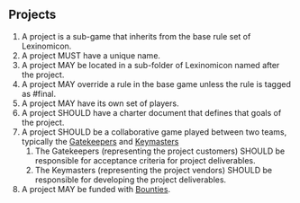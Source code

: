 ## Projects

1. A project is a sub-game that inherits from the base rule set of Lexinomicon.
1. A project MUST have a unique name.
1. A project MAY be located in a sub-folder of Lexinomicon named after the project.
1. A project MAY override a rule in the base game unless the rule is tagged as #final.
1. A project MAY have its own set of players. 
1. A project SHOULD have a charter document that defines that goals of the project.
1. A project SHOULD be a collaborative game played between two teams, typically the [Gatekeepers](../Roles/Gatekeeper) and [Keymasters](../Roles/Keymaster)
    1. The Gatekeepers (representing the project customers) SHOULD be responsible for acceptance criteria for project deliverables.
    1. The Keymasters (representing the project vendors) SHOULD be responsible for developing the project deliverables.
1. A project MAY be funded with [Bounties](Bounties).
